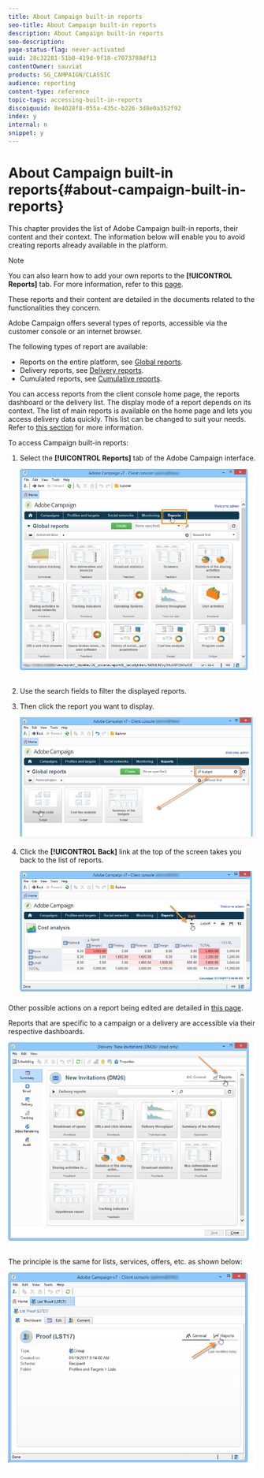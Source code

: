 ```yaml
---
title: About Campaign built-in reports
seo-title: About Campaign built-in reports
description: About Campaign built-in reports
seo-description: 
page-status-flag: never-activated
uuid: 28c32281-51b8-419d-9f18-c7073788df13
contentOwner: sauviat
products: SG_CAMPAIGN/CLASSIC
audience: reporting
content-type: reference
topic-tags: accessing-built-in-reports
discoiquuid: 8e4028f8-055a-435c-b226-3d8e0a352f92
index: y
internal: n
snippet: y
---
```


# About Campaign built-in reports{#about-campaign-built-in-reports}

This chapter provides the list of Adobe Campaign built-in reports, their content and their context. The information below will enable you to avoid creating reports already available in the platform.

>[!NOTE]
>
>You can also learn how to add your own reports to the **[!UICONTROL Reports]** tab. For more information, refer to this [page](../../reporting/using/configuring-access-to-the-report.md#defining-the-filtering-options).

These reports and their content are detailed in the documents related to the functionalities they concern.

Adobe Campaign offers several types of reports, accessible via the customer console or an internet browser.

The following types of report are available:

* Reports on the entire platform, see [Global reports](../../reporting/using/reports-on-deliveries.md#global-reports).
* Delivery reports, see [Delivery reports](../../reporting/using/reports-on-deliveries.md#delivery-reports).
* Cumulated reports, see [Cumulative reports](../../reporting/using/reports-on-deliveries.md#cumulative-reports).

You can access reports from the client console home page, the reports dashboard or the delivery list. The display mode of a report depends on its context. The list of main reports is available on the home page and lets you access delivery data quickly. This list can be changed to suit your needs. Refer to [this section](../../reporting/using/about-reports-creation-in-campaign.md) for more information.

To access Campaign built-in reports:

1. Select the **[!UICONTROL Reports]** tab of the Adobe Campaign interface.

    ![](assets/reporting_access_from_home.png)

1. Use the search fields to filter the displayed reports.

1. Then click the report you want to display.

    ![](assets/reporting_edit_a_report.png)

1. Click the **[!UICONTROL Back]** link at the top of the screen takes you back to the list of reports.

    ![](assets/reporting_back_button.png)

Other possible actions on a report being edited are detailed in [this page](../../reporting/using/actions-on-reports.md).

Reports that are specific to a campaign or a delivery are accessible via their respective dashboards.

![](assets/reporting_on_a_delivery.png)

The principle is the same for lists, services, offers, etc. as shown below:

![](assets/reporting_on_an_offer.png)